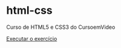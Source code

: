 # html-css
 Curso de HTML5 e CSS3 do CursoemVideo

<a href="https://JoaoMNZ.github.io/html-css/exercicios/ex001/index.html" target="_blank">Executar o exercício</a>
